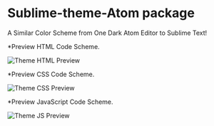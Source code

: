# Sublime-theme-Atom package

A Similar Color Scheme from One Dark Atom Editor to Sublime Text!

*Preview HTML Code Scheme.

![Theme HTML Preview ](http://www.thiagolucio.com.br/images/htmlCodeTheme.jpg)

*Preview CSS Code Scheme.

![Theme CSS Preview](http://www.thiagolucio.com.br/images/cssCodeTheme.jpg)

*Preview JavaScript Code Scheme.

![Theme JS Preview](http://www.thiagolucio.com.br/images/jsColorTheme.jpg)
